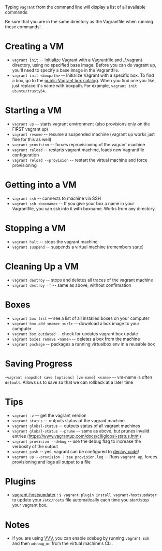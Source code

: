 Typing `vagrant` from the command line will display a list of all available commands.

Be sure that you are in the same directory as the Vagrantfile when running these commands!

# Creating a VM
- `vagrant init`           -- Initialize Vagrant with a Vagrantfile and ./.vagrant directory, using no specified base image. Before you can do vagrant up, you'll need to specify a base image in the Vagrantfile.
- `vagrant init <boxpath>` -- Initialize Vagrant with a specific box. To find a box, go to the [public Vagrant box catalog](https://app.vagrantup.com/boxes/search). When you find one you like, just replace it's name with boxpath. For example, `vagrant init ubuntu/trusty64`.

# Starting a VM
- `vagrant up`                  -- starts vagrant environment (also provisions only on the FIRST vagrant up)
- `vagrant resume`              -- resume a suspended machine (vagrant up works just fine for this as well)
- `vagrant provision`           -- forces reprovisioning of the vagrant machine
- `vagrant reload`              -- restarts vagrant machine, loads new Vagrantfile configuration
- `vagrant reload --provision`  -- restart the virtual machine and force provisioning

# Getting into a VM
- `vagrant ssh`           -- connects to machine via SSH
- `vagrant ssh <boxname>` -- If you give your box a name in your Vagrantfile, you can ssh into it with boxname. Works from any directory.

# Stopping a VM
- `vagrant halt`        -- stops the vagrant machine
- `vagrant suspend`     -- suspends a virtual machine (remembers state)

# Cleaning Up a VM
- `vagrant destroy`     -- stops and deletes all traces of the vagrant machine
- `vagrant destroy -f`   -- same as above, without confirmation

# Boxes
- `vagrant box list`              -- see a list of all installed boxes on your computer
- `vagrant box add <name> <url>`  -- download a box image to your computer
- `vagrant box outdated`          -- check for updates vagrant box update
- `vagrant boxes remove <name>`   -- deletes a box from the machine
- `vagrant package`               -- packages a running virtualbox env in a reusable box

# Saving Progress
-`vagrant snapshot save [options] [vm-name] <name>` -- vm-name is often `default`. Allows us to save so that we can rollback at a later time

# Tips
- `vagrant -v`                    -- get the vagrant version
- `vagrant status`                -- outputs status of the vagrant machine
- `vagrant global-status`         -- outputs status of all vagrant machines
- `vagrant global-status --prune` -- same as above, but prunes invalid entries (https://www.vagrantup.com/docs/cli/global-status.html)
- `vagrant provision --debug`     -- use the debug flag to increase the verbosity of the output
- `vagrant push`                  -- yes, vagrant can be configured to [deploy code](http://docs.vagrantup.com/v2/push/index.html)!
- `vagrant up --provision | tee provision.log`  -- Runs `vagrant up`, forces provisioning and logs all output to a file

# Plugins
- [vagrant-hostsupdater](https://github.com/cogitatio/vagrant-hostsupdater) : `$ vagrant plugin install vagrant-hostsupdater` to update your `/etc/hosts` file automatically each time you start/stop your vagrant box.

# Notes
- If you are using [VVV](https://github.com/varying-vagrant-vagrants/vvv/), you can enable xdebug by running `vagrant ssh` and then `xdebug_on` from the virtual machine's CLI.
